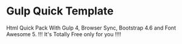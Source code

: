# Gulp Quick Template 
Html Quick Pack With Gulp 4, Browser Sync, Bootstrap 4.6 and Font Awesome 5.
!!! It's Totally Free only for you !!!!
